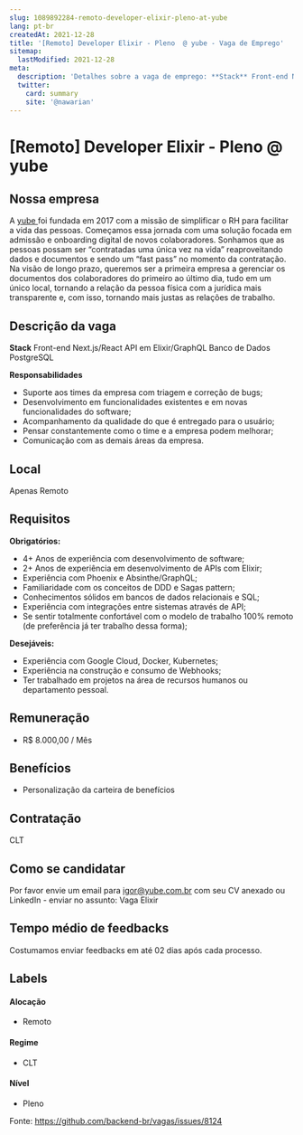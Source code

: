```yaml
---
slug: 1089892284-remoto-developer-elixir-pleno-at-yube
lang: pt-br
createdAt: 2021-12-28
title: '[Remoto] Developer Elixir - Pleno  @ yube - Vaga de Emprego'
sitemap:
  lastModified: 2021-12-28
meta:
  description: 'Detalhes sobre a vaga de emprego: **Stack** Front-end Next.js/React API em Elixir/GraphQL Banco de Dados PostgreSQL **Responsabilidades** - Suporte aos times da empresa com triagem e correção de bugs; - Desenvolvimento em funcionalidades existentes e em novas funcionalidades do software; - Acompanhamento da qualidade do que é entregado para o usuário; - Pensar constantemente como o time e a empresa podem melhorar; - Comunicação com as demais áreas da empresa.'
  twitter:
    card: summary
    site: '@nawarian'
---
```


# [Remoto] Developer Elixir - Pleno  @ yube

## Nossa empresa
A [yube ](https://www.yube.com.br)foi fundada em 2017 com a missão de simplificar o RH para facilitar a vida das pessoas. Começamos essa jornada com uma solução focada em admissão e onboarding digital de novos colaboradores. Sonhamos que as pessoas possam ser “contratadas uma única vez na vida” reaproveitando dados e documentos e sendo um “fast pass” no momento da contratação. Na visão de longo prazo, queremos ser a primeira empresa a gerenciar os documentos dos colaboradores do primeiro ao último dia, tudo em um único local, tornando a relação da pessoa física com a jurídica mais transparente e, com isso, tornando mais justas as relações de trabalho.

## Descrição da vaga
**Stack**
Front-end Next.js/React 
API em Elixir/GraphQL
Banco de Dados PostgreSQL

**Responsabilidades**
- Suporte aos times da empresa com triagem e correção de bugs;
- Desenvolvimento em funcionalidades existentes e em novas funcionalidades do software;
- Acompanhamento da qualidade do que é entregado para o usuário;
- Pensar constantemente como o time e a empresa podem melhorar;
- Comunicação com as demais áreas da empresa.

## Local
Apenas Remoto

## Requisitos

**Obrigatórios:**
- 4+ Anos de experiência com desenvolvimento de software;
- 2+ Anos de experiência em desenvolvimento de APIs com Elixir;
- Experiência com Phoenix e Absinthe/GraphQL;
- Familiaridade com os conceitos de DDD e Sagas pattern;
- Conhecimentos sólidos em bancos de dados relacionais e SQL;
- Experiência com integrações entre sistemas através de API;
- Se sentir totalmente confortável com o modelo de trabalho 100% remoto (de preferência já ter trabalho dessa forma);

**Desejáveis:**
- Experiência com Google Cloud, Docker, Kubernetes;
- Experiência na construção e consumo de Webhooks;
- Ter trabalhado em projetos na área de recursos humanos ou departamento pessoal.

## Remuneração
- R$ 8.000,00 / Mês

## Benefícios
- Personalização da carteira de benefícios

## Contratação
CLT

## Como se candidatar

Por favor envie um email para igor@yube.com.br com seu CV anexado ou LinkedIn - enviar no assunto: Vaga Elixir

## Tempo médio de feedbacks
Costumamos enviar feedbacks em até 02 dias após cada processo.

## Labels

#### Alocação
- Remoto

#### Regime
- CLT

#### Nível
- Pleno

Fonte: https://github.com/backend-br/vagas/issues/8124